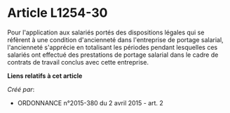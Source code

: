 # Article L1254-30

Pour l'application aux salariés portés des dispositions légales qui se réfèrent à une condition d'ancienneté dans
l'entreprise de portage salarial, l'ancienneté s'apprécie en totalisant les périodes pendant lesquelles ces salariés ont
effectué des prestations de portage salarial dans le cadre de contrats de travail conclus avec cette entreprise.

**Liens relatifs à cet article**

_Créé par_:

  - ORDONNANCE n°2015-380 du 2 avril 2015 - art. 2
